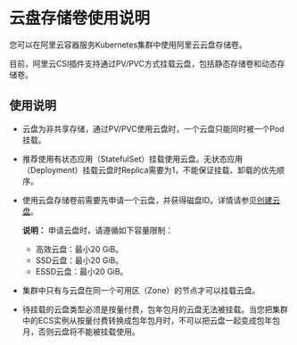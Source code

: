 # 云盘存储卷使用说明

您可以在阿里云容器服务Kubernetes集群中使用阿里云云盘存储卷。

目前，阿里云CSI插件支持通过PV/PVC方式挂载云盘，包括静态存储卷和动态存储卷。

## 使用说明

-   云盘为非共享存储，通过PV/PVC使用云盘时，一个云盘只能同时被一个Pod挂载。
-   推荐使用有状态应用（StatefulSet）挂载使用云盘。无状态应用（Deployment）挂载云盘时Replica需要为1，不能保证挂载、卸载的优先顺序。
-   使用云盘存储卷前需要先申请一个云盘，并获得磁盘ID。详情请参见[创建云盘](/intl.zh-CN/块存储/云盘/创建云盘/创建云盘.md)。

    **说明：** 申请云盘时，请遵循如下容量限制：

    -   高效云盘：最小20 GiB。
    -   SSD云盘：最小20 GiB。
    -   ESSD云盘：最小20 GiB。
-   集群中只有与云盘在同一个可用区（Zone）的节点才可以挂载云盘。
-   待挂载的云盘类型必须是按量付费，包年包月的云盘无法被挂载。当您把集群中的ECS实例从按量付费转换成包年包月时，不可以把云盘一起变成包年包月，否则云盘将不能被挂载使用。


